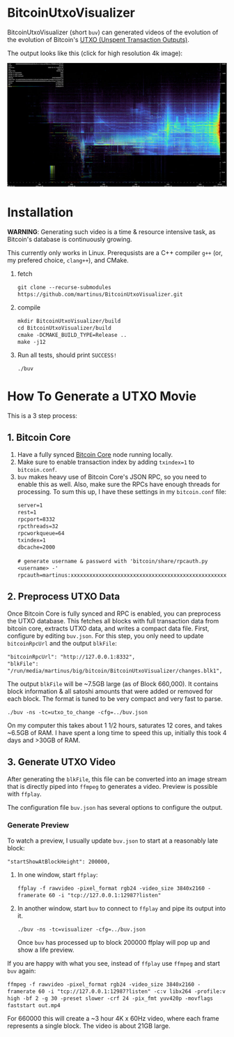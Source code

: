 # BitcoinUtxoVisualizer

BitcoinUtxoVisualizer (short `buv`) can generated videos of the evolution of the evolution of Bitcoin's [UTXO (Unspent Transaction Outputs)](https://medium.com/bitbees/what-the-heck-is-utxo-ca68f2651819).

The output looks like this (click for high resolution 4k image):

[![Bitcoin UTXO still image](doc/img_0661045_small.jpg)](https://raw.githubusercontent.com/martinus/BitcoinUtxoVisualizer/master/doc/img_0661045_compressed.png)

# Installation

**WARNING**: Generating such video is a time & resource intensive task, as Bitcoin's database is continuously growing.

This currently only works in Linux. Prerequsists are a C++ compiler `g++` (or, my prefered choice, `clang++`), and CMake.


1. fetch
   ```
   git clone --recurse-submodules https://github.com/martinus/BitcoinUtxoVisualizer.git
   ```
1. compile
   ```
   mkdir BitcoinUtxoVisualizer/build
   cd BitcoinUtxoVisualizer/build
   cmake -DCMAKE_BUILD_TYPE=Release ..
   make -j12
   ```
1. Run all tests, should print `SUCCESS!`
   ```
   ./buv
    ```


# How To Generate a UTXO Movie


This is a 3 step process:

## 1. Bitcoin Core

1. Have a fully synced [Bitcoin Core](https://bitcoin.org/en/bitcoin-core/) node running locally.
1. Make sure to enable transaction index by adding `txindex=1` to `bitcoin.conf`.
1. `buv` makes heavy use of Bitcoin Core's JSON RPC, so you need to enable this as well. Also, make sure the
   RPCs have enough threads for processing. To sum this up, I have these settings in my `bitcoin.conf` file:
   ```
   server=1
   rest=1
   rpcport=8332
   rpcthreads=32
   rpcworkqueue=64
   txindex=1
   dbcache=2000

   # generate username & password with 'bitcoin/share/rpcauth.py <username> -'
   rpcauth=martinus:xxxxxxxxxxxxxxxxxxxxxxxxxxxxxxxxxxxxxxxxxxxxxxxxxxxxxxxxx
   ```

## 2. Preprocess UTXO Data

Once Bitcoin Core is fully synced and RPC is enabled, you can preprocess the UTXO database. This fetches all blocks with full transaction data from bitcoin core, extracts UTXO data, and writes a compact data file. First, configure by editing `buv.json`. For this step, you only need to update `bitcoinRpcUrl` and the output `blkFile`:

```
"bitcoinRpcUrl": "http://127.0.0.1:8332",
"blkFile": "/run/media/martinus/big/bitcoin/BitcoinUtxoVisualizer/changes.blk1",
```

The output `blkFile` will be ~7.5GB large (as of Block 660,000). It contains block information & all satoshi amounts that were added or removed for each block. The format is tuned to be very compact and very fast to parse.

```
./buv -ns -tc=utxo_to_change -cfg=../buv.json
```

On my computer this takes about 1 1/2 hours, saturates 12 cores, and takes ~6.5GB of RAM. I have spent a long time to speed this up, initially this took 4 days and >30GB of RAM.


## 3. Generate UTXO Video

After generating the `blkFile`, this file can be converted into an image stream that is directly piped into `ffmpeg` to generates a video. Preview is possible with `ffplay`.

The configuration file `buv.json` has several options to configure the output.

### Generate Preview

To watch a preview, I usually update `buv.json` to start at a reasonably late block:
```
"startShowAtBlockHeight": 200000,
```

1. In one window, start `ffplay`:
   ```
   ffplay -f rawvideo -pixel_format rgb24 -video_size 3840x2160 -framerate 60 -i "tcp://127.0.0.1:12987?listen" 
   ```

1. In another window, start `buv` to connect to `ffplay` and pipe its output into it.
   ```
   ./buv -ns -tc=visualizer -cfg=../buv.json
   ```
   Once `buv` has processed up to block 200000 ffplay will pop up and show a life preview.

If you are happy with what you see, instead of `ffplay` use `ffmpeg` and start `buv` again:

```
ffmpeg -f rawvideo -pixel_format rgb24 -video_size 3840x2160 -framerate 60 -i "tcp://127.0.0.1:12987?listen" -c:v libx264 -profile:v high -bf 2 -g 30 -preset slower -crf 24 -pix_fmt yuv420p -movflags faststart out.mp4
```

For 660000 this will create a ~3 hour 4K x 60Hz video, where each frame represents a single block. The video is about 21GB large.

